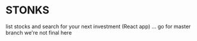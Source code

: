 # STONKS
list stocks and search for your next investment (React app) ... go for master branch we're not final here

